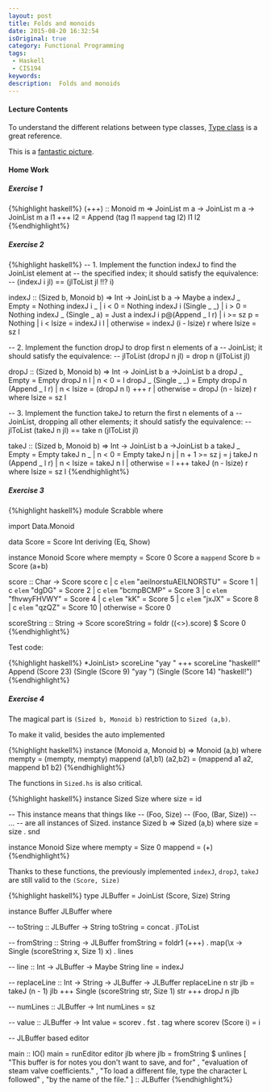 ```yaml
---
layout: post
title: Folds and monoids
date: 2015-08-20 16:32:54
isOriginal: true
category: Functional Programming
tags:
 - Haskell
 - CIS194
keywords: 
description:  Folds and monoids
---
```


#### Lecture Contents

To understand the different relations between type classes, [Type class][1] is a great reference.

This is a [fantastic picture][2].

#### Home Work

##### Exercise 1

{%highlight haskell%}
(+++) :: Monoid m => JoinList m a -> JoinList m a -> JoinList m a
l1 +++ l2 = Append (tag l1 `mappend` tag l2) l1 l2
{%endhighlight%}

##### Exercise 2

{%highlight haskell%}
-- 1. Implement the function indexJ to find the JoinList element at
-- the specified index; it should satisfy the equivalence:
--     (indexJ i jl) == (jlToList jl !!? i)

indexJ :: (Sized b, Monoid b) => Int -> JoinList b a -> Maybe a
indexJ _ Empty = Nothing
indexJ i _ | i < 0 = Nothing
indexJ i (Single _ _) | i > 0 = Nothing
indexJ _ (Single _ a) = Just a
indexJ i p@(Append _ l r)
  | i >= sz p = Nothing
  | i < lsize = indexJ i l
  | otherwise = indexJ (i - lsize) r
  where lsize = sz l

-- 2. Implement the function dropJ to drop first n elements of a
-- JoinList; it should satisfy the equivalence:
--     jlToList (dropJ n jl) = drop n (jlToList jl)

dropJ :: (Sized b, Monoid b) => Int -> JoinList b a ->JoinList b a
dropJ _ Empty        = Empty
dropJ n l | n < 0 = l
dropJ _ (Single _ _) = Empty
dropJ n (Append _ l r)
  | n < lsize = (dropJ n l) +++ r
  | otherwise = dropJ (n - lsize) r
  where lsize = sz l

-- 3. Implement the function takeJ to return the first n elements of a
-- JoinList, dropping all other elements; it should satisfy the equivalence:
--     jlToList (takeJ n jl) == take n (jlToList jl)

takeJ :: (Sized b, Monoid b) => Int -> JoinList b a ->JoinList b a
takeJ _ Empty          = Empty
takeJ n _  | n < 0    = Empty
takeJ n j | n + 1 >= sz j = j
takeJ n (Append _ l r)
  | n < lsize = takeJ n l
  | otherwise = l +++ takeJ (n - lsize) r
  where lsize = sz l
{%endhighlight%}

##### Exercise 3


{%highlight haskell%}
module Scrabble where

import Data.Monoid

data Score = Score Int
             deriving (Eq, Show)

instance Monoid Score where
  mempty = Score 0
  Score a `mappend` Score b = Score (a+b)

score :: Char -> Score
score c
  | c `elem` "aeilnorstuAEILNORSTU" = Score 1
  | c `elem` "dgDG"                 = Score 2
  | c `elem` "bcmpBCMP"             = Score 3
  | c `elem` "fhvwyFHVWY"           = Score 4
  | c `elem` "kK"                   = Score 5
  | c `elem` "jxJX"                 = Score 8
  | c `elem` "qzQZ"                 = Score 10
  | otherwise                       = Score 0

scoreString :: String -> Score
scoreString = foldr ((<>).score) $ Score 0
{%endhighlight%}

Test code:

{%highlight haskell%}
*JoinList> scoreLine "yay " +++ scoreLine "haskell!"
Append (Score 23) (Single (Score 9) "yay ") (Single (Score 14) "haskell!")
{%endhighlight%}

##### Exercise 4

The magical part is `(Sized b, Monoid b)` restriction to `Sized (a,b)`.

To make it valid, besides the auto implemented

{%highlight haskell%}
instance (Monoid a, Monoid b) => Monoid (a,b) where
mempty = (mempty, mempty)
mappend (a1,b1) (a2,b2) = (mappend a1 a2, mappend b1 b2)
{%endhighlight%}

The functions in `Sized.hs` is also critical.

{%highlight haskell%}
instance Sized Size where
  size = id

-- This instance means that things like
--   (Foo, Size)
--   (Foo, (Bar, Size))
--   ...
-- are all instances of Sized.
instance Sized b => Sized (a,b) where
  size = size . snd

instance Monoid Size where
  mempty  = Size 0
  mappend = (+)
{%endhighlight%}


Thanks to these functions, the previously implemented `indexJ`, `dropJ`, `takeJ` are still valid to the `(Score, Size)`

{%highlight haskell%}
type JLBuffer = JoinList (Score, Size) String

instance Buffer JLBuffer where

  -- toString :: JLBuffer -> String
  toString = concat . jlToList

  -- fromString :: String -> JLBuffer
  fromString = foldr1 (+++) . map(\x -> Single (scoreString x, Size 1) x) . lines

  -- line :: Int -> JLBuffer -> Maybe String
  line = indexJ

  -- replaceLine :: Int -> String -> JLBuffer -> JLBuffer
  replaceLine n str jlb =
    takeJ (n - 1) jlb +++ Single (scoreString str, Size 1) str +++ dropJ n jlb

  -- numLines :: JLBuffer -> Int
  numLines = sz

  -- value :: JLBuffer -> Int
  value = scorev . fst . tag
          where scorev (Score i) = i

-- JLBuffer based editor

main :: IO()
main = runEditor editor jlb
  where jlb = fromString $ unlines
         [ "This buffer is for notes you don't want to save, and for"
         , "evaluation of steam valve coefficients."
         , "To load a different file, type the character L followed"
         , "by the name of the file."
         ] :: JLBuffer
{%endhighlight%}

[1]: https://wiki.haskell.org/Typeclassopedia
[2]: https://wiki.haskell.org/wikiupload/d/df/Typeclassopedia-diagram.png

